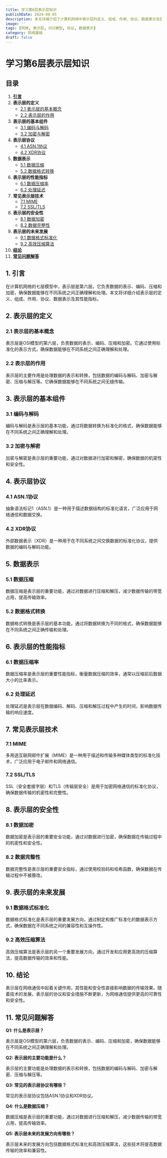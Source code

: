 ```yaml
---
title: 学习第6层表示层知识
publishDate: 2024-08-05
description: 本文详细介绍了计算机网络中表示层的定义、组成、作用、协议、数据表示及其性能指标。
image: ''
tags: [网络, 表示层, OSI模型, 协议, 数据表示]
category: 网络基础
draft: false
---
```


# 学习第6层表示层知识

## 目录
1. [**引言**](#1-引言)
2. **表示层的定义**
   - [2.1 表示层的基本概念](#21-表示层的基本概念)
   - [2.2 表示层的作用](#22-表示层的作用)
3. **表示层的基本组件**
   - [3.1 编码与解码](#31-编码与解码)
   - [3.2 加密与解密](#32-加密与解密)
4. **表示层协议**
   - [4.1 ASN.1协议](#41-asn1协议)
   - [4.2 XDR协议](#42-xdr协议)
5. **数据表示**
   - [5.1 数据压缩](#51-数据压缩)
   - [5.2 数据格式转换](#52-数据格式转换)
6. **表示层的性能指标**
   - [6.1 数据压缩率](#61-数据压缩率)
   - [6.2 处理延迟](#62-处理延迟)
7. **常见表示层技术**
   - [7.1 MIME](#71-mime)
   - [7.2 SSL/TLS](#72-ssltls)
8. **表示层的安全性**
   - [8.1 数据加密](#81-数据加密)
   - [8.2 数据完整性](#82-数据完整性)
9. **表示层的未来发展**
   - [9.1 数据格式标准化](#91-数据格式标准化)
   - [9.2 高效压缩算法](#92-高效压缩算法)
10. [**结论**](#10-结论)
11. [**常见问题解答**](#11-常见问题解答)

## 1. 引言

在计算机网络的七层模型中，表示层是第六层。它负责数据的表示、编码、压缩和加密，确保数据能够在不同系统之间正确理解和处理。本文将详细介绍表示层的定义、组成、作用、协议、数据表示及其性能指标。

## 2. 表示层的定义

### 2.1 表示层的基本概念

表示层是OSI模型的第六层，负责数据的表示、编码、压缩和加密。它通过使用标准化的表示方式，确保数据能够在不同系统之间正确理解和处理。

### 2.2 表示层的作用

表示层的主要作用是处理数据的表示和转换，包括数据的编码与解码、加密与解密、压缩与解压等。它确保数据能够在不同系统之间无缝传输。

## 3. 表示层的基本组件

### 3.1 编码与解码

编码与解码是表示层的基本功能，通过将数据转换为标准化的格式，确保数据能够在不同系统之间正确理解和处理。

### 3.2 加密与解密

加密与解密是表示层的重要功能，通过对数据进行加密和解密，确保数据的机密性和安全性。

## 4. 表示层协议

### 4.1 ASN.1协议

抽象语法标记1（ASN.1）是一种用于描述数据结构的标准化语言，广泛应用于网络通信和数据交换。

### 4.2 XDR协议

外部数据表示（XDR）是一种用于在不同系统之间交换数据的标准化协议，提供数据的编码与解码功能。

## 5. 数据表示

### 5.1 数据压缩

数据压缩是表示层的重要功能，通过对数据进行压缩和解压，减少数据传输的带宽占用，提高传输效率。

### 5.2 数据格式转换

数据格式转换是表示层的基本功能，通过将数据转换为不同的格式，确保数据能够在不同系统之间正确传输和处理。

## 6. 表示层的性能指标

### 6.1 数据压缩率

数据压缩率是表示层的重要性能指标，衡量数据压缩的效率，通常以压缩前后数据大小的比率表示。

### 6.2 处理延迟

处理延迟是表示层在数据编码、解码、压缩和解压过程中产生的时间，影响数据传输的响应速度。

## 7. 常见表示层技术

### 7.1 MIME

多用途互联网邮件扩展（MIME）是一种用于描述和传输多种媒体类型的标准化技术，广泛应用于电子邮件和网络通信。

### 7.2 SSL/TLS

SSL（安全套接字层）和TLS（传输层安全）是用于加密网络通信的标准化协议，确保数据传输的机密性和完整性。

## 8. 表示层的安全性

### 8.1 数据加密

数据加密是表示层的重要安全功能，通过对数据进行加密，确保数据在传输过程中的机密性和安全性。

### 8.2 数据完整性

数据完整性是表示层的重要安全指标，通过使用校验码和哈希函数，确保数据在传输过程中不被篡改。

## 9. 表示层的未来发展

### 9.1 数据格式标准化

数据格式标准化是表示层的重要发展方向，通过制定和推广标准化的数据表示方式，确保数据在不同系统之间的兼容性和互操作性。

### 9.2 高效压缩算法

高效压缩算法是表示层的另一个重要发展方向，通过开发和应用更高效的压缩算法，提高数据传输的效率和性能。

## 10. 结论

表示层在网络通信中起着关键作用，其性能和安全性直接影响数据的传输效果。随着技术的发展，表示层的协议和安全措施不断更新，为网络通信提供更高的可靠性和安全性。

## 11. 常见问题解答

**Q1: 什么是表示层？**

表示层是OSI模型的第六层，负责数据的表示、编码、压缩和加密，确保数据能够在不同系统之间正确理解和处理。

**Q2: 表示层的主要功能是什么？**

表示层的主要功能是处理数据的表示和转换，包括数据的编码与解码、加密与解密、压缩与解压等。

**Q3: 常见的表示层协议有哪些？**

常见的表示层协议包括ASN.1协议和XDR协议。

**Q4: 什么是数据压缩？**

数据压缩是表示层的重要功能，通过对数据进行压缩和解压，减少数据传输的带宽占用，提高传输效率。

**Q5: 表示层未来的发展方向有哪些？**

表示层未来的发展方向包括数据格式标准化和高效压缩算法，这些技术将提高数据传输的效率和兼容性。